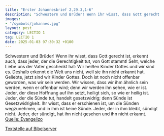 ```yaml
---
title: "Erster Johannesbrief 2,29.3,1-6"
description: "Schwestern und Brüder! Wenn ihr wisst, dass Gott gerecht ist, erkennt auch, dass jeder, der die Gerechtigkeit tut, von Gott stammt! Seht, welche Liebe uns der Vater geschenkt hat: Wir heißen Kinder Gottes und wir sind es. Deshalb erkennt die Welt uns nicht, weil sie ihn nicht erk...."
images:
- "/symbols/johannes.jpg"
layout: post
category: LECTIO 1
tag: LECTIO 1
date: 2025-01-03 07:30:32 +0100
---
```

Schwestern und Brüder! Wenn ihr wisst, dass Gott gerecht ist, erkennt auch, dass jeder, der die Gerechtigkeit tut, von Gott stammt!
Seht, welche Liebe uns der Vater geschenkt hat: Wir heißen Kinder Gottes und wir sind es. Deshalb erkennt die Welt uns nicht, weil sie ihn nicht erkannt hat.<!--more-->
Geliebte, jetzt sind wir Kinder Gottes. Doch ist noch nicht offenbar geworden, was wir sein werden. Wir wissen, dass wir ihm ähnlich sein werden, wenn er offenbar wird; denn wir werden ihn sehen, wie er ist.
Jeder, der diese Hoffnung auf ihn setzt, heiligt sich, so wie er heilig ist.
Jeder, der die Sünde tut, handelt gesetzwidrig; denn Sünde ist Gesetzwidrigkeit.
Ihr wisst, dass er erschienen ist, um die Sünden wegzunehmen, und in ihm ist keine Sünde.
Jeder, der in ihm bleibt, sündigt nicht. Jeder, der sündigt, hat ihn nicht gesehen und ihn nicht erkannt.<br>
[Quelle: Evangelizo](https://evangeliumtagfuertag.org/DE/gospel)

[Textstelle auf Bibelserver](https://www.bibleserver.com/EU/1.Johannes2,29.3,1-6)
